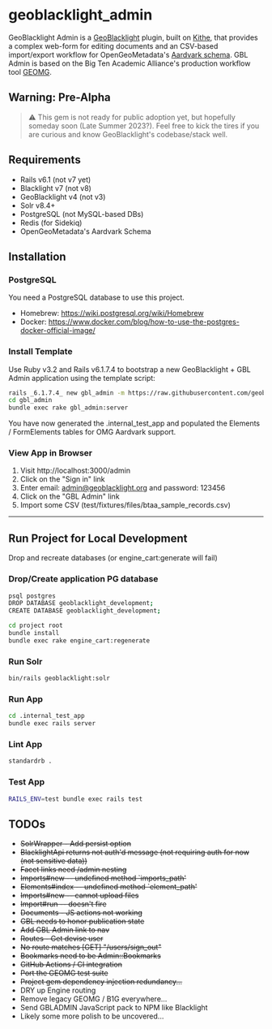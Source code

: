 # geoblacklight_admin

GeoBlacklight Admin is a [GeoBlacklight](https://github.com/geoblacklight/geoblacklight) plugin, built on [Kithe](https://github.com/sciencehistory/kithe), that provides a complex web-form for editing documents and an CSV-based import/export workflow for OpenGeoMetadata's [Aardvark schema](https://opengeometadata.org/ogm-aardvark/). GBL Admin is based on the Big Ten Academic Alliance's production workflow tool [GEOMG](https://github.com/geobtaa/geomg).

## Warning: Pre-Alpha

> :warning: This gem is not ready for public adoption yet, but hopefully someday soon (Late Summer 2023?). Feel free to kick the tires if you are curious and know GeoBlacklight's codebase/stack well.

## Requirements

* Rails v6.1 (not v7 yet)
* Blacklight v7 (not v8)
* GeoBlacklight v4 (not v3)
* Solr v8.4+
* PostgreSQL (not MySQL-based DBs)
* Redis (for Sidekiq)
* OpenGeoMetadata's Aardvark Schema

## Installation

### PostgreSQL

You need a PostgreSQL database to use this project.

* Homebrew: https://wiki.postgresql.org/wiki/Homebrew
* Docker: https://www.docker.com/blog/how-to-use-the-postgres-docker-official-image/

### Install Template

Use Ruby v3.2 and Rails v6.1.7.4 to bootstrap a new GeoBlacklight + GBL Admin application using the template script:

```bash
rails _6.1.7.4_ new gbl_admin -m https://raw.githubusercontent.com/geobtaa/geoblacklight_admin/develop/template.rb
cd gbl_admin
bundle exec rake gbl_admin:server
```

You have now generated the .internal_test_app and populated the Elements / FormElements tables for OMG Aardvark support.

### View App in Browser

1. Visit http://localhost:3000/admin
2. Click on the "Sign in" link
3. Enter email: admin@geoblacklight.org and password: 123456
4. Click on the "GBL Admin" link
5. Import some CSV (test/fixtures/files/btaa_sample_records.csv)

-----

## Run Project for Local Development
Drop and recreate databases (or engine_cart:generate will fail)

### Drop/Create application PG database
```bash
psql postgres
DROP DATABASE geoblacklight_development;
CREATE DATABASE geoblacklight_development;
```

```bash
cd project root
bundle install
bundle exec rake engine_cart:regenerate
```

### Run Solr
```bash
bin/rails geoblacklight:solr
```

### Run App
```bash
cd .internal_test_app
bundle exec rails server
```

### Lint App
```bash
standardrb .
```

### Test App
```bash
RAILS_ENV=test bundle exec rails test
```

## TODOs
* ~~SolrWrapper - Add persist option~~
* ~~BlacklightApi returns not auth'd message (not requiring auth for now (not sensitive data))~~
* ~~Facet links need /admin nesting~~
* ~~Imports#new -- undefined method `imports_path'~~
* ~~Elements#index -- undefined method `element_path'~~
* ~~Imports#new -- cannot upload files~~
* ~~Import#run -- doesn't fire~~
* ~~Documents - JS actions not working~~
* ~~GBL needs to honor publication state~~
* ~~Add GBL Admin link to nav~~
* ~~Routes - Get devise user~~
* ~~No route matches [GET] "/users/sign_out"~~
* ~~Bookmarks need to be Admin::Bookmarks~~
* ~~GitHub Actions / CI integration~~
* ~~Port the GEOMG test suite~~
* ~~Project gem dependency injection redundancy...~~
* DRY up Engine routing
* Remove legacy GEOMG / B1G everywhere...
* Send GBLADMIN JavaScript pack to NPM like Blacklight
* Likely some more polish to be uncovered...
